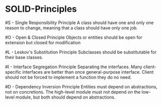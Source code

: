 # SOLID-Principles

#S - Single Responsibility Principle
A class should have one and only one reason to change, meaning that a class should have only one job.

#O - Open & Closed Principle
Objects or entities should be open for extension but closed for modification

#L - Leskov's Substitution Principle
Subclasses should be substitutable for their base classes.

#I - Interface Segregation Principle
Separating the interfaces. Many client-specific interfaces are better than once general-purpose interface. Client should not be forced to implement a function they do no need.

#D - Dependency Inversion Principle
Entities must depend on abstractions, not on concretions. The high-level module must not depend on the low-level module, but both should depend on abstractions.